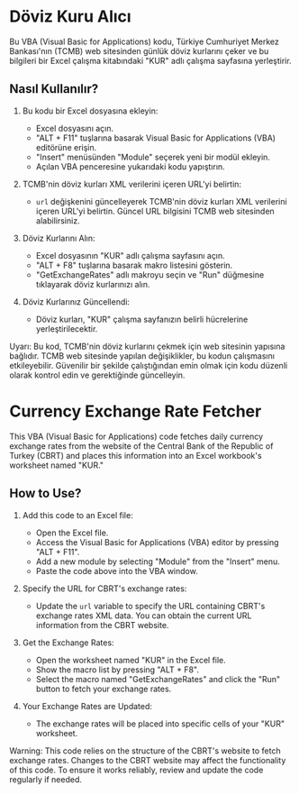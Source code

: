 # Döviz Kuru Alıcı

Bu VBA (Visual Basic for Applications) kodu, Türkiye Cumhuriyet Merkez Bankası'nın (TCMB) web sitesinden günlük döviz kurlarını çeker ve bu bilgileri bir Excel çalışma kitabındaki "KUR" adlı çalışma sayfasına yerleştirir.

## Nasıl Kullanılır?

1. Bu kodu bir Excel dosyasına ekleyin:
   - Excel dosyasını açın.
   - "ALT + F11" tuşlarına basarak Visual Basic for Applications (VBA) editörüne erişin.
   - "Insert" menüsünden "Module" seçerek yeni bir modül ekleyin.
   - Açılan VBA penceresine yukarıdaki kodu yapıştırın.

2. TCMB'nin döviz kurları XML verilerini içeren URL'yi belirtin:
   - `url` değişkenini güncelleyerek TCMB'nin döviz kurları XML verilerini içeren URL'yi belirtin. Güncel URL bilgisini TCMB web sitesinden alabilirsiniz.

3. Döviz Kurlarını Alın:
   - Excel dosyasının "KUR" adlı çalışma sayfasını açın.
   - "ALT + F8" tuşlarına basarak makro listesini gösterin.
   - "GetExchangeRates" adlı makroyu seçin ve "Run" düğmesine tıklayarak döviz kurlarınızı alın.

4. Döviz Kurlarınız Güncellendi:
   - Döviz kurları, "KUR" çalışma sayfanızın belirli hücrelerine yerleştirilecektir.

Uyarı: Bu kod, TCMB'nin döviz kurlarını çekmek için web sitesinin yapısına bağlıdır. TCMB web sitesinde yapılan değişiklikler, bu kodun çalışmasını etkileyebilir. Güvenilir bir şekilde çalıştığından emin olmak için kodu düzenli olarak kontrol edin ve gerektiğinde güncelleyin.



# Currency Exchange Rate Fetcher

This VBA (Visual Basic for Applications) code fetches daily currency exchange rates from the website of the Central Bank of the Republic of Turkey (CBRT) and places this information into an Excel workbook's worksheet named "KUR."

## How to Use?

1. Add this code to an Excel file:
   - Open the Excel file.
   - Access the Visual Basic for Applications (VBA) editor by pressing "ALT + F11".
   - Add a new module by selecting "Module" from the "Insert" menu.
   - Paste the code above into the VBA window.

2. Specify the URL for CBRT's exchange rates:
   - Update the `url` variable to specify the URL containing CBRT's exchange rates XML data. You can obtain the current URL information from the CBRT website.

3. Get the Exchange Rates:
   - Open the worksheet named "KUR" in the Excel file.
   - Show the macro list by pressing "ALT + F8".
   - Select the macro named "GetExchangeRates" and click the "Run" button to fetch your exchange rates.

4. Your Exchange Rates are Updated:
   - The exchange rates will be placed into specific cells of your "KUR" worksheet.

Warning: This code relies on the structure of the CBRT's website to fetch exchange rates. Changes to the CBRT website may affect the functionality of this code. To ensure it works reliably, review and update the code regularly if needed.
